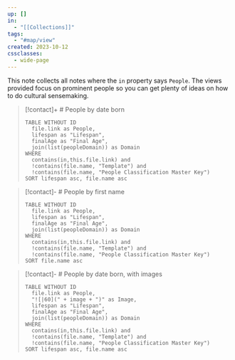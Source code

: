 ```yaml
---
up: []
in:
  - "[[Collections]]"
tags:
  - "#map/view"
created: 2023-10-12
cssclasses:
  - wide-page
---
```

This note collects all notes where the `in` property says `People`. The views provided focus on prominent people so you can get plenty of ideas on how to do cultural sensemaking.

> [!contact]+ # People by date born
> ```dataview
> TABLE WITHOUT ID
> 	file.link as People,
> 	lifespan as "Lifespan",
> 	finalAge as "Final Age",
> 	join(list(peopleDomain)) as Domain
> WHERE
> 	contains(in,this.file.link) and
> 	!contains(file.name, "Template") and
> 	!contains(file.name, "People Classification Master Key")
> SORT lifespan asc, file.name asc
> ```

> [!contact]- # People by first name
> ```dataview
> TABLE WITHOUT ID
> 	file.link as People,
> 	lifespan as "Lifespan",
> 	finalAge as "Final Age",
> 	join(list(peopleDomain)) as Domain
> WHERE
> 	contains(in,this.file.link) and
> 	!contains(file.name, "Template") and
> 	!contains(file.name, "People Classification Master Key")
> SORT file.name asc
> ```

> [!contact]- # People by date born, with images
> ```dataview
> TABLE WITHOUT ID
> 	file.link as People,
> 	"![|60](" + image + ")" as Image,
> 	lifespan as "Lifespan",
> 	finalAge as "Final Age",
> 	join(list(peopleDomain)) as Domain
> WHERE
> 	contains(in,this.file.link) and
> 	!contains(file.name, "Template") and
> 	!contains(file.name, "People Classification Master Key")
> SORT lifespan asc, file.name asc
> ```



